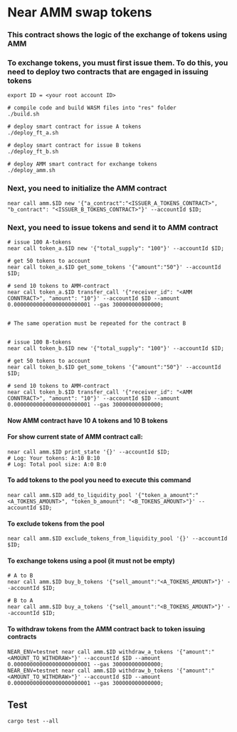 # Near AMM swap tokens

### This contract shows the logic of the exchange of tokens using AMM

### To exchange tokens, you must first issue them. To do this, you need to deploy two contracts that are engaged in issuing tokens

```
export ID = <your root account ID>

# compile code and build WASM files into "res" folder
./build.sh

# deploy smart contract for issue A tokens
./deploy_ft_a.sh

# deploy smart contract for issue B tokens
./deploy_ft_b.sh

# deploy AMM smart contract for exchange tokens
./deploy_amm.sh

```
### Next, you need to initialize the AMM contract

```
near call amm.$ID new '{"a_contract":"<ISSUER_A_TOKENS_CONTRACT>", "b_contract": "<ISSUER_B_TOKENS_CONTRACT>"}' --accountId $ID;

```
### Next, you need to issue tokens and send it to AMM contract

```
# issue 100 A-tokens
near call token_a.$ID new '{"total_supply": "100"}' --accountId $ID;

# get 50 tokens to account
near call token_a.$ID get_some_tokens '{"amount":"50"}' --accountId $ID;

# send 10 tokens to AMM-contract
near call token_a.$ID transfer_call '{"receiver_id": "<AMM CONNTRACT>", "amount": "10"}' --accountId $ID --amount 0.000000000000000000000001 --gas 300000000000000;


# The same operation must be repeated for the contract B


# issue 100 B-tokens
near call token_b.$ID new '{"total_supply": "100"}' --accountId $ID;

# get 50 tokens to account
near call token_b.$ID get_some_tokens '{"amount":"50"}' --accountId $ID;

# send 10 tokens to AMM-contract
near call token_b.$ID transfer_call '{"receiver_id": "<AMM CONNTRACT>", "amount": "10"}' --accountId $ID --amount 0.000000000000000000000001 --gas 300000000000000;

```

#### Now AMM contract have 10 A tokens and 10 B tokens

#### For show current state of AMM contract call:
```
near call amm.$ID print_state '{}' --accountId $ID;
# Log: Your tokens: A:10 B:10
# Log: Total pool size: A:0 B:0
```

#### To add tokens to the pool you need to execute this command
```
near call amm.$ID add_to_liquidity_pool '{"token_a_amount":"<A_TOKENS_AMOUNT>", "token_b_amount": "<B_TOKENS_AMOUNT>"}' --accountId $ID;
```

#### To exclude tokens from the pool

```
near call amm.$ID exclude_tokens_from_liquidity_pool '{}' --accountId $ID;
```
#### To exchange tokens using a pool (it must not be empty)

```
# A to B
near call amm.$ID buy_b_tokens '{"sell_amount":"<A_TOKENS_AMOUNT>"}' --accountId $ID;

# B to A
near call amm.$ID buy_a_tokens '{"sell_amount":"<B_TOKENS_AMOUNT>"}' --accountId $ID;
```
#### To withdraw tokens from the AMM contract back to token issuing contracts

```
NEAR_ENV=testnet near call amm.$ID withdraw_a_tokens '{"amount":"<AMOUNT_TO_WITHDRAW>"}' --accountId $ID --amount 0.000000000000000000000001 --gas 300000000000000;
NEAR_ENV=testnet near call amm.$ID withdraw_b_tokens '{"amount":"<AMOUNT_TO_WITHDRAW>"}' --accountId $ID --amount 0.000000000000000000000001 --gas 300000000000000;
```

## Test
```
cargo test --all
```
